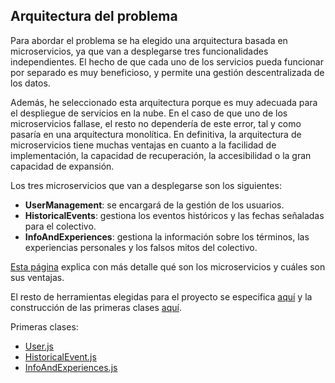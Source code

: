 ## Arquitectura del problema

Para abordar el problema se ha elegido una arquitectura basada en microservicios, ya que van a desplegarse tres funcionalidades independientes. El hecho de que cada uno de los servicios pueda funcionar por separado es muy beneficioso, y permite una gestión descentralizada de los datos.

Además, he seleccionado esta arquitectura porque es muy adecuada para el despliegue de servicios en la nube. En el caso de que uno de los microservicios fallase, el resto no dependería de este error, tal y como pasaría en una arquitectura monolítica. En definitiva, la arquitectura de microservicios tiene muchas ventajas en cuanto a la facilidad de implementación, la capacidad de recuperación, la accesibilidad o la gran capacidad de expansión.

Los tres microservicios que van a desplegarse son los siguientes: 

- **UserManagement**: se encargará de la gestión de los usuarios. 
- **HistoricalEvents**: gestiona los eventos históricos y las fechas señaladas para el colectivo.
- **InfoAndExperiences**: gestiona la información sobre los términos, las experiencias personales y los falsos mitos del colectivo.
	
[Esta página](https://www.redhat.com/es/topics/microservices/what-are-microservices) explica con más detalle qué son los microservicios y cuáles son sus ventajas. 
	
El resto de herramientas elegidas para el proyecto se especifica [aquí](https://aure-nogueras.github.io/LGTBClub/docs/eleccion_herramientas) y la construcción de las primeras clases [aquí](https://aure-nogueras.github.io/LGTBClub/docs/primeras_clases).

Primeras clases:

- [User.js](https://github.com/aure-nogueras/LGTBClub/blob/main/src/UserManagement/User.js)
- [HistoricalEvent.js](https://github.com/aure-nogueras/LGTBClub/blob/main/src/HistoricalEvent/HistoricalEvent.js)
- [InfoAndExperiences.js](https://github.com/aure-nogueras/LGTBClub/blob/main/src/InfoAndExperiences/InfoAndExperiences.js) 
